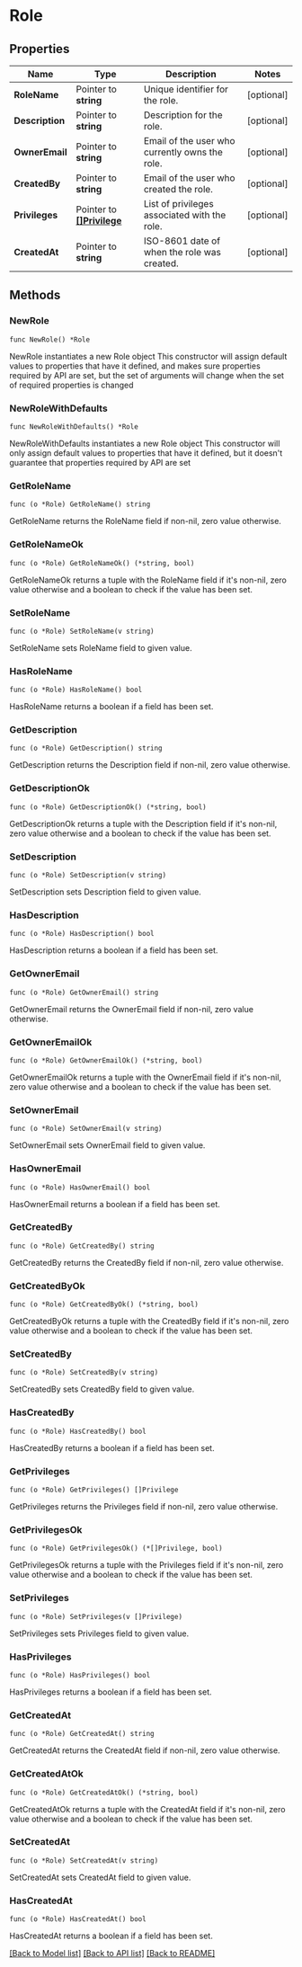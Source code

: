 # Role

## Properties

Name | Type | Description | Notes
------------ | ------------- | ------------- | -------------
**RoleName** | Pointer to **string** | Unique identifier for the role. | [optional] 
**Description** | Pointer to **string** | Description for the role. | [optional] 
**OwnerEmail** | Pointer to **string** | Email of the user who currently owns the role. | [optional] 
**CreatedBy** | Pointer to **string** | Email of the user who created the role. | [optional] 
**Privileges** | Pointer to [**[]Privilege**](Privilege.md) | List of privileges associated with the role. | [optional] 
**CreatedAt** | Pointer to **string** | ISO-8601 date of when the role was created. | [optional] 

## Methods

### NewRole

`func NewRole() *Role`

NewRole instantiates a new Role object
This constructor will assign default values to properties that have it defined,
and makes sure properties required by API are set, but the set of arguments
will change when the set of required properties is changed

### NewRoleWithDefaults

`func NewRoleWithDefaults() *Role`

NewRoleWithDefaults instantiates a new Role object
This constructor will only assign default values to properties that have it defined,
but it doesn't guarantee that properties required by API are set

### GetRoleName

`func (o *Role) GetRoleName() string`

GetRoleName returns the RoleName field if non-nil, zero value otherwise.

### GetRoleNameOk

`func (o *Role) GetRoleNameOk() (*string, bool)`

GetRoleNameOk returns a tuple with the RoleName field if it's non-nil, zero value otherwise
and a boolean to check if the value has been set.

### SetRoleName

`func (o *Role) SetRoleName(v string)`

SetRoleName sets RoleName field to given value.

### HasRoleName

`func (o *Role) HasRoleName() bool`

HasRoleName returns a boolean if a field has been set.

### GetDescription

`func (o *Role) GetDescription() string`

GetDescription returns the Description field if non-nil, zero value otherwise.

### GetDescriptionOk

`func (o *Role) GetDescriptionOk() (*string, bool)`

GetDescriptionOk returns a tuple with the Description field if it's non-nil, zero value otherwise
and a boolean to check if the value has been set.

### SetDescription

`func (o *Role) SetDescription(v string)`

SetDescription sets Description field to given value.

### HasDescription

`func (o *Role) HasDescription() bool`

HasDescription returns a boolean if a field has been set.

### GetOwnerEmail

`func (o *Role) GetOwnerEmail() string`

GetOwnerEmail returns the OwnerEmail field if non-nil, zero value otherwise.

### GetOwnerEmailOk

`func (o *Role) GetOwnerEmailOk() (*string, bool)`

GetOwnerEmailOk returns a tuple with the OwnerEmail field if it's non-nil, zero value otherwise
and a boolean to check if the value has been set.

### SetOwnerEmail

`func (o *Role) SetOwnerEmail(v string)`

SetOwnerEmail sets OwnerEmail field to given value.

### HasOwnerEmail

`func (o *Role) HasOwnerEmail() bool`

HasOwnerEmail returns a boolean if a field has been set.

### GetCreatedBy

`func (o *Role) GetCreatedBy() string`

GetCreatedBy returns the CreatedBy field if non-nil, zero value otherwise.

### GetCreatedByOk

`func (o *Role) GetCreatedByOk() (*string, bool)`

GetCreatedByOk returns a tuple with the CreatedBy field if it's non-nil, zero value otherwise
and a boolean to check if the value has been set.

### SetCreatedBy

`func (o *Role) SetCreatedBy(v string)`

SetCreatedBy sets CreatedBy field to given value.

### HasCreatedBy

`func (o *Role) HasCreatedBy() bool`

HasCreatedBy returns a boolean if a field has been set.

### GetPrivileges

`func (o *Role) GetPrivileges() []Privilege`

GetPrivileges returns the Privileges field if non-nil, zero value otherwise.

### GetPrivilegesOk

`func (o *Role) GetPrivilegesOk() (*[]Privilege, bool)`

GetPrivilegesOk returns a tuple with the Privileges field if it's non-nil, zero value otherwise
and a boolean to check if the value has been set.

### SetPrivileges

`func (o *Role) SetPrivileges(v []Privilege)`

SetPrivileges sets Privileges field to given value.

### HasPrivileges

`func (o *Role) HasPrivileges() bool`

HasPrivileges returns a boolean if a field has been set.

### GetCreatedAt

`func (o *Role) GetCreatedAt() string`

GetCreatedAt returns the CreatedAt field if non-nil, zero value otherwise.

### GetCreatedAtOk

`func (o *Role) GetCreatedAtOk() (*string, bool)`

GetCreatedAtOk returns a tuple with the CreatedAt field if it's non-nil, zero value otherwise
and a boolean to check if the value has been set.

### SetCreatedAt

`func (o *Role) SetCreatedAt(v string)`

SetCreatedAt sets CreatedAt field to given value.

### HasCreatedAt

`func (o *Role) HasCreatedAt() bool`

HasCreatedAt returns a boolean if a field has been set.


[[Back to Model list]](../README.md#documentation-for-models) [[Back to API list]](../README.md#documentation-for-api-endpoints) [[Back to README]](../README.md)



